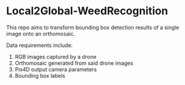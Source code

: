 # Local2Global-WeedRecognition
This repo aims to transform bounding box detection results of a single image onto an orthomosaic. 


Data requirements include:

1. RGB images captured by a drone 
2. Orthomosaic generated from said drone images
3. Pix4D output camera parameters
4. Bounding box labels

